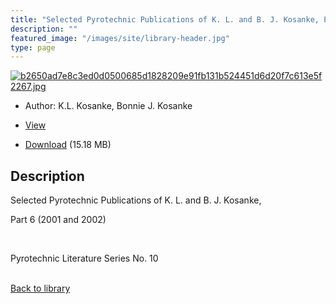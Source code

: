```yaml
---
title: "Selected Pyrotechnic Publications of K. L. and B. J. Kosanke, Part 6 (2001 and 2002)"
description: ""
featured_image: "/images/site/library-header.jpg"
type: page
---
```


<a href="https://drive.google.com/uc?export=view&id=1kpXRD45tZfAafo9kQo5mE0x6tnoNAxBX" target="_blank">![b2650ad7e8c3ed0d0500685d1828209e91fb131b524451d6d20f7c613e5f2267.jpg](https://drive.google.com/uc?export=view&id=1JjNmmEiHCJ0x4as0ybbsUTSJsjBwDi1x)</a>
* Author: K.L. Kosanke, Bonnie J. Kosanke
* <a href="https://drive.google.com/uc?export=view&id=1kpXRD45tZfAafo9kQo5mE0x6tnoNAxBX" target="_blank">View</a>

* [Download](https://drive.google.com/uc?export=download&id=1kpXRD45tZfAafo9kQo5mE0x6tnoNAxBX) (15.18 MB)

## Description<div>
<p>Selected Pyrotechnic Publications of K. L. and B. J. Kosanke,</p>
<p>Part 6 (2001 and 2002)</p>
<p> </p>
<p>Pyrotechnic Literature Series No. 10</p></div>

<br />[Back to library](/library/)
